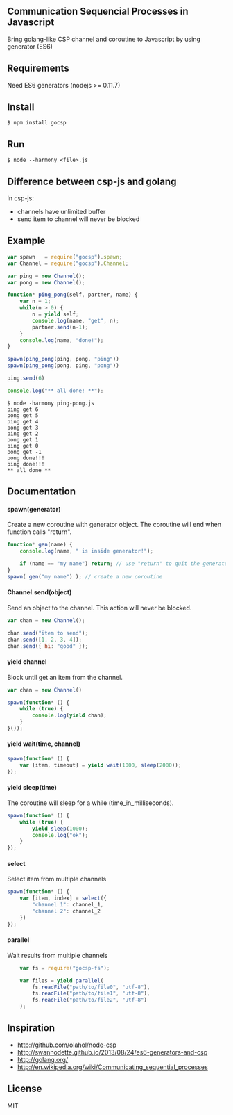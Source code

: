 ## Communication Sequencial Processes in Javascript

Bring golang-like CSP channel and coroutine to Javascript by using generator (ES6)

## Requirements

Need ES6 generators (nodejs >= 0.11.7)

## Install

    $ npm install gocsp

## Run

    $ node --harmony <file>.js

## Difference between csp-js and golang

In csp-js:

* channels have unlimited buffer
* send item to channel will never be blocked 

## Example

```js
var spawn   = require("gocsp").spawn;
var Channel = require("gocsp").Channel;

var ping = new Channel();
var pong = new Channel();

function* ping_pong(self, partner, name) {
    var n = 1;
    while(n > 0) {
        n = yield self;
        console.log(name, "get", n);
        partner.send(n-1);
    }
    console.log(name, "done!");
}

spawn(ping_pong(ping, pong, "ping"))
spawn(ping_pong(pong, ping, "pong"))

ping.send(6)

console.log("** all done! **");
```

    $ node -harmony ping-pong.js
    ping get 6
    pong get 5
    ping get 4
    pong get 3
    ping get 2
    pong get 1
    ping get 0
    pong get -1
    pong done!!!
    ping done!!!
    ** all done **

## Documentation

#### spawn(generator)

Create a new coroutine with generator object. The coroutine will end when function calls "return".

```js
function* gen(name) {
    console.log(name, " is inside generator!");

    if (name == "my name") return; // use "return" to quit the generator
}
spawn( gen("my name") ); // create a new coroutine
```
    
#### Channel.send(object)

Send an object to the channel. This action will never be blocked.

```js
var chan = new Channel();

chan.send("item to send");
chan.send([1, 2, 3, 4]);
chan.send({ hi: "good" });
```

#### yield channel

Block until get an item from the channel.

```js
var chan = new Channel()

spawn(function* () {
    while (true) {
        console.log(yield chan);
    }
}());
```

#### yield wait(time, channel)

```js
spawn(function* () {
    var [item, timeout] = yield wait(1000, sleep(2000));
});
```

#### yield sleep(time)

The coroutine will sleep for a while (time_in_milliseconds).

```js
spawn(function* () {
    while (true) {
        yield sleep(1000);
        console.log("ok");
    }
});
```

#### select

Select item from multiple channels

```js
spawn(function* () {
    var [item, index] = select({
        "channel 1": channel_1,
        "channel 2": channel_2
    })
});
```

#### parallel

Wait results from multiple channels

```js
    var fs = require("gocsp-fs");

    var files = yield parallel(
        fs.readFile("path/to/file0", "utf-8"),
        fs.readFile("path/to/file1", "utf-8"),
        fs.readFile("path/to/file2", "utf-8")        
    );
```

## Inspiration

* http://github.com/olahol/node-csp
* http://swannodette.github.io/2013/08/24/es6-generators-and-csp
* http://golang.org/
* http://en.wikipedia.org/wiki/Communicating_sequential_processes

## License

MIT

